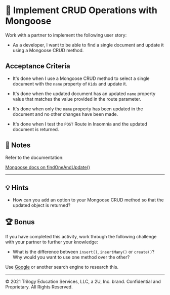 # 📖 Implement CRUD Operations with Mongoose

Work with a partner to implement the following user story:

* As a developer, I want to be able to find a single document and update it using a Mongoose CRUD method.

## Acceptance Criteria

* It's done when I use a Mongoose CRUD method to select a single document with the `name` property of `Kids` and update it. 

* It's done when the updated document has an updated `name` property value that matches the value provided in the route parameter. 

* It's done when only the `name` property has been updated in the document and no other changes have been made. 

* It's done when I test the `POST` Route in Insomnia and the updated document is returned. 

## 📝 Notes

Refer to the documentation: 

[Mongoose docs on findOneAndUpdate()](https://mongoosejs.com/docs/tutorials/findoneandupdate.html)

---

## 💡 Hints

* How can you add an option to your Mongoose CRUD method so that the updated object is returned?

## 🏆 Bonus

If you have completed this activity, work through the following challenge with your partner to further your knowledge:

* What is the difference between `insert()`, `insertMany()` or `create()`? Why would you want to use one method over the other?

Use [Google](https://www.google.com) or another search engine to research this.

---
© 2021 Trilogy Education Services, LLC, a 2U, Inc. brand. Confidential and Proprietary. All Rights Reserved.
